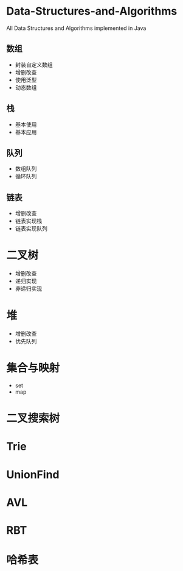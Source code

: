 # Data-Structures-and-Algorithms
All Data Structures and Algorithms implemented in Java


## 数组
* 封装自定义数组
* 增删改查
* 使用泛型
* 动态数组

## 栈
* 基本使用
* 基本应用

## 队列
* 数组队列
* 循环队列


## 链表
* 增删改查
* 链表实现栈
* 链表实现队列


# 二叉树
* 增删改查
* 递归实现
* 非递归实现


# 堆
* 增删改查
* 优先队列

# 集合与映射
* set
* map

# 二叉搜索树

# Trie

# UnionFind

# AVL

# RBT

# 哈希表